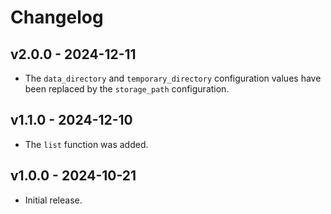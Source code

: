 # Changelog

## v2.0.0 - 2024-12-11

- The `data_directory` and `temporary_directory` configuration values have been
  replaced by the `storage_path` configuration.

## v1.1.0 - 2024-12-10

- The `list` function was added.

## v1.0.0 - 2024-10-21

- Initial release.
